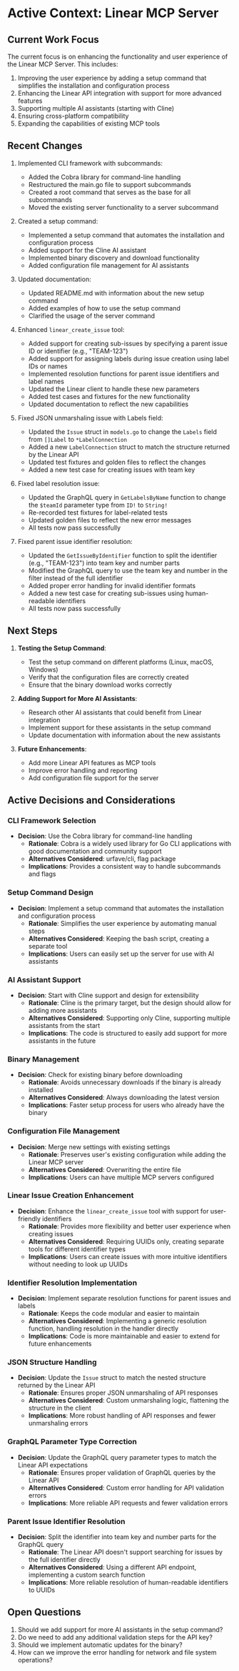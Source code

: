 # Active Context: Linear MCP Server

## Current Work Focus
The current focus is on enhancing the functionality and user experience of the Linear MCP Server. This includes:
1. Improving the user experience by adding a setup command that simplifies the installation and configuration process
2. Enhancing the Linear API integration with support for more advanced features
3. Supporting multiple AI assistants (starting with Cline)
4. Ensuring cross-platform compatibility
5. Expanding the capabilities of existing MCP tools

## Recent Changes
1. Implemented CLI framework with subcommands:
   - Added the Cobra library for command-line handling
   - Restructured the main.go file to support subcommands
   - Created a root command that serves as the base for all subcommands
   - Moved the existing server functionality to a server subcommand

2. Created a setup command:
   - Implemented a setup command that automates the installation and configuration process
   - Added support for the Cline AI assistant
   - Implemented binary discovery and download functionality
   - Added configuration file management for AI assistants

3. Updated documentation:
   - Updated README.md with information about the new setup command
   - Added examples of how to use the setup command
   - Clarified the usage of the server command

4. Enhanced `linear_create_issue` tool:
   - Added support for creating sub-issues by specifying a parent issue ID or identifier (e.g., "TEAM-123")
   - Added support for assigning labels during issue creation using label IDs or names
   - Implemented resolution functions for parent issue identifiers and label names
   - Updated the Linear client to handle these new parameters
   - Added test cases and fixtures for the new functionality
   - Updated documentation to reflect the new capabilities

5. Fixed JSON unmarshaling issue with Labels field:
   - Updated the `Issue` struct in `models.go` to change the `Labels` field from `[]Label` to `*LabelConnection`
   - Added a new `LabelConnection` struct to match the structure returned by the Linear API
   - Updated test fixtures and golden files to reflect the changes
   - Added a new test case for creating issues with team key

6. Fixed label resolution issue:
   - Updated the GraphQL query in `GetLabelsByName` function to change the `$teamId` parameter type from `ID!` to `String!`
   - Re-recorded test fixtures for label-related tests
   - Updated golden files to reflect the new error messages
   - All tests now pass successfully

7. Fixed parent issue identifier resolution:
   - Updated the `GetIssueByIdentifier` function to split the identifier (e.g., "TEAM-123") into team key and number parts
   - Modified the GraphQL query to use the team key and number in the filter instead of the full identifier
   - Added proper error handling for invalid identifier formats
   - Added a new test case for creating sub-issues using human-readable identifiers
   - All tests now pass successfully

## Next Steps
1. **Testing the Setup Command**:
   - Test the setup command on different platforms (Linux, macOS, Windows)
   - Verify that the configuration files are correctly created
   - Ensure that the binary download works correctly

2. **Adding Support for More AI Assistants**:
   - Research other AI assistants that could benefit from Linear integration
   - Implement support for these assistants in the setup command
   - Update documentation with information about the new assistants

3. **Future Enhancements**:
   - Add more Linear API features as MCP tools
   - Improve error handling and reporting
   - Add configuration file support for the server

## Active Decisions and Considerations

### CLI Framework Selection
- **Decision**: Use the Cobra library for command-line handling
  - **Rationale**: Cobra is a widely used library for Go CLI applications with good documentation and community support
  - **Alternatives Considered**: urfave/cli, flag package
  - **Implications**: Provides a consistent way to handle subcommands and flags

### Setup Command Design
- **Decision**: Implement a setup command that automates the installation and configuration process
  - **Rationale**: Simplifies the user experience by automating manual steps
  - **Alternatives Considered**: Keeping the bash script, creating a separate tool
  - **Implications**: Users can easily set up the server for use with AI assistants

### AI Assistant Support
- **Decision**: Start with Cline support and design for extensibility
  - **Rationale**: Cline is the primary target, but the design should allow for adding more assistants
  - **Alternatives Considered**: Supporting only Cline, supporting multiple assistants from the start
  - **Implications**: The code is structured to easily add support for more assistants in the future

### Binary Management
- **Decision**: Check for existing binary before downloading
  - **Rationale**: Avoids unnecessary downloads if the binary is already installed
  - **Alternatives Considered**: Always downloading the latest version
  - **Implications**: Faster setup process for users who already have the binary

### Configuration File Management
- **Decision**: Merge new settings with existing settings
  - **Rationale**: Preserves user's existing configuration while adding the Linear MCP server
  - **Alternatives Considered**: Overwriting the entire file
  - **Implications**: Users can have multiple MCP servers configured

### Linear Issue Creation Enhancement
- **Decision**: Enhance the `linear_create_issue` tool with support for user-friendly identifiers
  - **Rationale**: Provides more flexibility and better user experience when creating issues
  - **Alternatives Considered**: Requiring UUIDs only, creating separate tools for different identifier types
  - **Implications**: Users can create issues with more intuitive identifiers without needing to look up UUIDs

### Identifier Resolution Implementation
- **Decision**: Implement separate resolution functions for parent issues and labels
  - **Rationale**: Keeps the code modular and easier to maintain
  - **Alternatives Considered**: Implementing a generic resolution function, handling resolution in the handler directly
  - **Implications**: Code is more maintainable and easier to extend for future enhancements

### JSON Structure Handling
- **Decision**: Update the `Issue` struct to match the nested structure returned by the Linear API
  - **Rationale**: Ensures proper JSON unmarshaling of API responses
  - **Alternatives Considered**: Custom unmarshaling logic, flattening the structure in the client
  - **Implications**: More robust handling of API responses and fewer unmarshaling errors

### GraphQL Parameter Type Correction
- **Decision**: Update the GraphQL query parameter types to match the Linear API expectations
  - **Rationale**: Ensures proper validation of GraphQL queries by the Linear API
  - **Alternatives Considered**: Custom error handling for API validation errors
  - **Implications**: More reliable API requests and fewer validation errors

### Parent Issue Identifier Resolution
- **Decision**: Split the identifier into team key and number parts for the GraphQL query
  - **Rationale**: The Linear API doesn't support searching for issues by the full identifier directly
  - **Alternatives Considered**: Using a different API endpoint, implementing a custom search function
  - **Implications**: More reliable resolution of human-readable identifiers to UUIDs

## Open Questions
1. Should we add support for more AI assistants in the setup command?
2. Do we need to add any additional validation steps for the API key?
3. Should we implement automatic updates for the binary?
4. How can we improve the error handling for network and file system operations?
